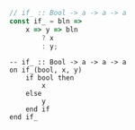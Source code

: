 ```javascript
// if_ :: Bool -> a -> a -> a
const if_ = bln =>
    x => y => bln
        ? x
        : y;
```


```applescript
-- if_ :: Bool -> a -> a -> a
on if_(bool, x, y)
    if bool then
        x
    else
        y
    end if
end if_
```
